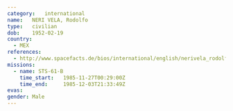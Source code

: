```yaml
---
category:	international
name:	NERI VELA, Rodolfo
type:	civilian
dob:	1952-02-19
country:
  - MEX
references:
  - http://www.spacefacts.de/bios/international/english/nerivela_rodolfo.htm
missions:
  - name: STS-61-B
    time_start:   1985-11-27T00:29:00Z
    time_end:     1985-12-03T21:33:49Z
evas:
gender:	Male
---
```

